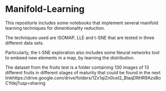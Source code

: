 # Manifold-Learning
This repositorie includes some notebooks that implement several manifold learning techniques for dimentionality reduction.

The techniques used are ISOMAP, LLE and t-SNE that are tested in three different data sets.

Particularly, the t-SNE exploration also includes some Neural networks tool to embeed new elements in a map, by learning the distribution. 

The dataset from the fruits test is a folder containing 130 images of 13 different fruits in different stages of maturity that could be found in the next linkhttps://drive.google.com/drive/folders/1Zx1qiZn0ceI2_BlaqDRHR9AzsBoCYdej?usp=sharing
